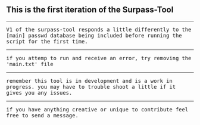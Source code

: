 ## This is the first iteration of the Surpass-Tool
<hr>
<tt>V1 of the surpass-tool responds a little differently to the [main] passwd 
database being included before running the script for the first time.</tt>
<br>
<hr noshade>
<tt>if you attemp to run and receive an error, try removing the 'main.txt' file</tt>
<br>
<hr noshade>
<tt>remember this tool is in development and is a work in progress. 
you may have to trouble shoot a little if it gives you any issues.</tt>
<br>
<hr noshade>
<tt>if you have anything creative or unique to contribute feel free to send a message.</tt>
<br>
